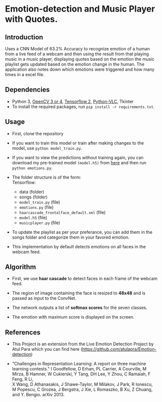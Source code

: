 # Emotion-detection and Music Player with Quotes.

## Introduction

Uses a CNN Model of 63.2% Accuracy to recognize emotion of a human from a live feed of a webcam and then using the result from that playing music in a music player, displaying quotes based on the emotion the music playlist gets updated based on the emotion change in the human. 
The application also notes down which emotions were triggered and how many times in a excel file.

## Dependencies

* Python 3, [OpenCV 3 or 4](https://opencv.org/), [Tensorflow 2](https://www.tensorflow.org/), [Python-VLC](https://pypi.org/project/python-vlc/), Tkinter
* To install the required packages, run `pip install -r requirements.txt`.

## Usage

* First, clone the repository 

* If you want to train this model or train after making changes to the model, use `python model_train.py`.

* If you want to view the predictions without training again, you can download my pre-trained model `(model.h5)` from [here](https://drive.google.com/file/d/1FUn0XNOzf-nQV7QjbBPA6-8GLoHNNgv-/view?usp=sharing) and then run `python emotions.py`.

* The folder structure is of the form:  
  Tensorflow:
  * data (folder)
  * songs (folder)
  * `model_train.py` (file)
  * `emotions.py` (file)
  * `haarcascade_frontalface_default.xml` (file)
  * `model.h5` (file)
  * `musicplayer.py` (file)
  
* To update the playlist as per your preferance, you can add them in the songs folder and categorize them in your favored emotion. 

* This implementation by default detects emotions on all faces in the webcam feed.


## Algorithm

* First, we use **haar cascade** to detect faces in each frame of the webcam feed.

* The region of image containing the face is resized to **48x48** and is passed as input to the ConvNet.

* The network outputs a list of **softmax scores** for the seven classes.

* The emotion with maximum score is displayed on the screen.


## References
* This Project is an extension from the Live Emotion Detection Project by Atul Para which you can find here (https://github.com/atulapra/Emotion-detection)

* "Challenges in Representation Learning: A report on three machine learning contests." I Goodfellow, D Erhan, PL Carrier, A Courville, M Mirza, B
   Hamner, W Cukierski, Y Tang, DH Lee, Y Zhou, C Ramaiah, F Feng, R Li,  
   X Wang, D Athanasakis, J Shawe-Taylor, M Milakov, J Park, R Ionescu,
   M Popescu, C Grozea, J Bergstra, J Xie, L Romaszko, B Xu, Z Chuang, and
   Y. Bengio. arXiv 2013.
